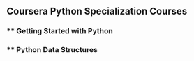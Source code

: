 ## Coursera Python Specialization Courses
### ** Getting Started with Python
### ** Python Data Structures
